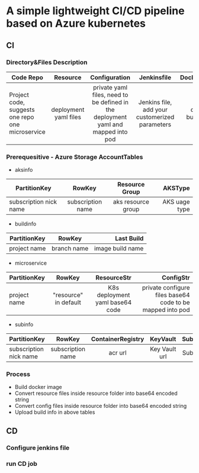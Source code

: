# A simple lightweight CI/CD pipeline based on Azure kubernetes
## CI 
### Directory&Files Description
| Code Repo               |   Resource          | Configuration       |   Jenkinsfile     | Dockerfile     |
|-------------------------|:-------------------:|:-------------------:|:--------------:|--------------:|
| Project code, suggests one repo one microservice  | deployment yaml files   | private yaml files, need to be defined in the deployment yaml and  mapped into pod  | Jenkins file, add your customerized parameters | docker build file |

### Prerequesitive - Azure Storage AccountTables
* aksinfo

| PartitionKey            |      RowKey         | Resource Group      |   AKSType     |
|-------------------------|:-------------------:|:-------------------:|--------------:|
| subscription nick name  | subscription name   | aks resource group  | AKS uage type |

* buildinfo

| PartitionKey            |      RowKey         | Last Build          |  
|-------------------------|:-------------------:|--------------------:|
| project name            | branch name         | image build name    |

* microservice

| PartitionKey            |      RowKey            | ResourceStr         |  ConfigStr                                   |  
|-------------------------|:----------------------:|:-------------------:|---------------------------------------------:|
| project name            |  "resource" in default | K8s deployment yaml base64 code| private configure files base64 code to be mapped into pod |

* subinfo

| PartitionKey            |      RowKey         | ContainerRegistry   |    KeyVault     |   SubscriptionId    | 
|-------------------------|:-------------------:|:--------------------:|:--------------:|--------------------:|
| subscription nick name  | subscription name   | acr url              |  Key Vault url | Subscription Id     |

### Process
* Build docker image
* Convert resource files inside resource folder into base64 encoded string
* Convert config files inside resource folder into base64 encoded string
* Upload build info in above tables

## CD
### Configure jenkins file
### run CD job